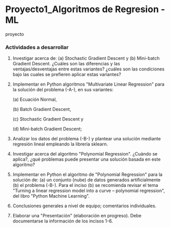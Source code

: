# Proyecto1_Algoritmos de Regresion - ML
proyecto

### Actividades a desarrollar
1. Investigar acerca de: (a) Stochastic Gradient Descent y (b) Mini-batch Gradient Descent. ¿Cuáles son las diferencias y las ventajas/desventajas entre estas variantes? ¿cuáles son las condiciones bajo las cuales se prefieren aplicar estas variantes?

2. Implementar en Python algoritmos "Multivariate Linear Regression" para la solución del problema (-A-), en sus variantes: 

      (a) Ecuación Normal,

      (b) Batch Gradient Descent, 

      (c) Stochastic Gradient Descent y 

      (d) Mini-batch Gradient Descent; 

3. Analizar los datos del problema (-B-) y plantear una solución mediante regresión lineal empleando la librería sklearn.

4. Investigar acerca del algoritmo "Polynomial Regression". ¿Cuándo se aplica?, ¿qué problemas puede presentar una solución basada en este algoritmo?

5. Implementar en Python el algoritmo de "Polynomial Regression" para la solución de: 
					(a) un conjunto (nube) de datos generados artificialmente
					(b) el problema (-B-). 
Para el inciso (b) se recomienda revisar el tema "Turning a linear regression model into a curve – polynomial regression", del libro "Python Machine Learning".

6. Conclusiones generales a nivel de equipo; comentarios individuales.
7. Elaborar una "Presentación" (elaboración en progreso). Debe documentarse la información de los incisos 1-6.
